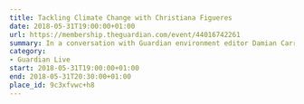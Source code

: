 ```yaml
---
title: Tackling Climate Change with Christiana Figueres
date: 2018-05-31T19:00:00+01:00
url: https://membership.theguardian.com/event/44016742261
summary: In a conversation with Guardian environment editor Damian Carrington, learn how this inspirational leading figure believes the world can beat its greatest challenge.
category:
- Guardian Live
start: 2018-05-31T19:00:00+01:00
end: 2018-05-31T20:30:00+01:00
place_id: 9c3xfvwc+h8
---
```

